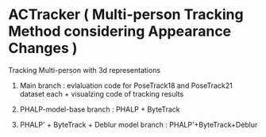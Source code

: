 # ACTracker (  Multi-person Tracking Method considering Appearance Changes )
Tracking Multi-person with 3d representations

1. Main branch : evlaluation code for PoseTrack18 and PoseTrack21 dataset each + visualzing code of tracking results
   
3. PHALP-model-base branch : PHALP + ByteTrack 
  
5. PHALP' + ByteTrack + Deblur model branch : PHALP'+ByteTrack+Deblur 
